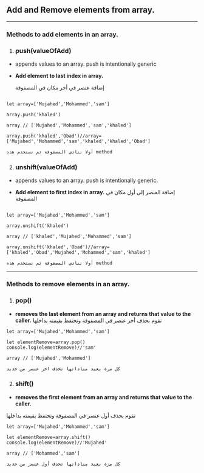 ## Add and Remove elements from array.

---

### Methods to add elements in an array.

1. ### push(valueOfAdd)

- appends values to an array. push is intentionally generic

- **Add element to last index in array.**

  إضافة عنصر في أخر مكان في المصفوفة

```

let array=['Mujahed','Mohammed','sam']

array.push('khaled')

array // ['Mujahed','Mohammed','sam','khaled']

array.push('khaled','Obad')//array=['Mujahed','Mohammed','sam','khaled','khaled','Obad']

أولا ننادي المصفوفة ثم نستخدم هذه method
```

2. ### unshift(valueOfAdd)

- appends values to an array. push is intentionally generic.

- **Add element to first index in array.**
  إضافة العنصر إلى أول مكان في المصفوفة

```

let array=['Mujahed','Mohammed','sam']

array.unshift('khaled')

array // ['khaled','Mujahed','Mohammed','sam']

array.unshift('khaled','Obad')//array=['khaled','Obad','Mujahed','Mohammed','sam','khaled']

أولا ننادي المصفوفة ثم نستخدم هذه method

```

---
### Methods to remove elements in an array.

1. ### pop()

* **removes the last element from an array and returns that value to the caller.**
تقوم بحذف أخر عنصر في المصفوفة 
وتحتفظ بقيمته بداخلها 

```
let array=['Mujahed','Mohammed','sam']

let elementRemove=array.pop() 
console.log(elementRemove)//'sam'

array // ['Mujahed','Mohammed']

كل مرة يعيد مناداتها تحذف اخر عنصر من جديد
```

2. ### shift()

*  **removes the first element from an array and returns that value to the caller.**

تقوم بحذف أول عنصر في المصفوفة وتحتفظ بقيمته بداخلها 

```
let array=['Mujahed','Mohammed','sam']

let elementRemove=array.shift() 
console.log(elementRemove)//'Mujahed'

array // ['Mohammed','sam']

كل مرة يعيد مناداتها تحذف أول عنصر من جديد
```